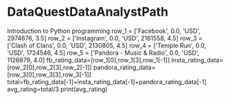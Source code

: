# DataQuestDataAnalystPath

Introduction to Python programming
row_1 = ['Facebook', 0.0, 'USD', 2974676, 3.5]
row_2 = ['Instagram', 0.0, 'USD', 2161558, 4.5]
row_3 = ['Clash of Clans', 0.0, 'USD', 2130805, 4.5]
row_4 = ['Temple Run', 0.0, 'USD', 1724546, 4.5]
row_5 = ['Pandora - Music & Radio', 0.0, 'USD', 1126879, 4.0]
fb_rating_data=[row_1[0],row_1[3],row_1[-1]]
insta_rating_data=[row_2[0],row_2[3],row_2[-1]]
pandora_rating_data=[row_3[0],row_3[3],row_3[-1]]
total=fb_rating_data[-1]+insta_rating_data[-1]+pandora_rating_data[-1]
avg_rating=total/3
print(avg_rating)
